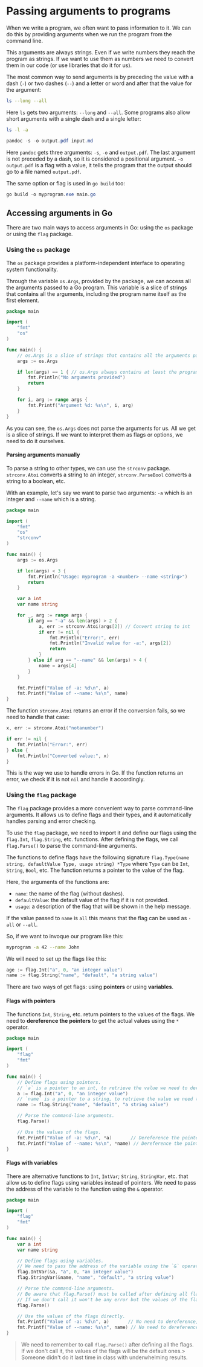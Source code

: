 # Passing arguments to programs

When we write a program, we often want to pass information to it. We can do this by providing arguments when we run the program from the command line.

This arguments are always strings. Even if we write numbers they reach the program as strings. If we want to use them as numbers we need to convert them in our code (or use libraries that do it for us).

The most common way to send arguments is by preceding the value with a dash (`-`) or two dashes (`--`) and a letter or word and after that the value for the argument:

```bash
ls --long --all
```

Here `ls` gets two arguments: `--long` and `--all`. Some programs also allow short arguments with a single dash and a single letter:

```bash
ls -l -a
```

```powershell
pandoc -s -o output.pdf input.md
```

Here `pandoc` gets three arguments: `-s`, `-o` and `output.pdf`. The last argument is not preceded by a dash, so it is considered a positional argument. `-o output.pdf` is a flag with a value, it tells the program that the output should go to a file named `output.pdf`.

The same option or flag is used in `go build` too:

```powershell
go build -o myprogram.exe main.go
```

## Accessing arguments in Go

There are two main ways to access arguments in Go: using the `os` package or using the `flag` package.

### Using the `os` package

The `os` package provides a platform-independent interface to operating system functionality.

Through the variable `os.Args`, provided by the package, we can access all the arguments passed to a Go program. This variable is a slice of strings that contains all the arguments, including the program name itself as the first element.

```Go
package main

import (
    "fmt"
    "os"
)

func main() {
    // os.Args is a slice of strings that contains all the arguments passed to the program
    args := os.Args

    if len(args) == 1 { // os.Args always contains at least the program name.
        fmt.Println("No arguments provided")
        return
    }

    for i, arg := range args {
        fmt.Printf("Argument %d: %s\n", i, arg)
    }
}
```

As you can see, the `os.Args` does not parse the arguments for us. All we get is a slice of strings. If we want to interpret them as flags or options, we need to do it ourselves.

#### Parsing arguments manually

To parse a string to other types, we can use the `strconv` package. `strconv.Atoi` converts a string to an integer, `strconv.ParseBool` converts a string to a boolean, etc.

With an example, let's say we want to parse two arguments: `-a` which is an integer and `--name` which is a string.

```Go
package main

import (
    "fmt"
    "os"
    "strconv"
)

func main() {
    args := os.Args

    if len(args) < 3 {
        fmt.Println("Usage: myprogram -a <number> --name <string>")
        return
    }

    var a int
    var name string

    for _, arg := range args {
        if arg == "-a" && len(args) > 2 {
            a, err := strconv.Atoi(args[2]) // Convert string to int
            if err != nil {
                fmt.Println("Error:", err)
                fmt.Println("Invalid value for -a:", args[2])
                return
            }
        } else if arg == "--name" && len(args) > 4 {
            name = args[4]
        }
    }

    fmt.Printf("Value of -a: %d\n", a)
    fmt.Printf("Value of --name: %s\n", name)
}
```

The function `strconv.Atoi` returns an error if the conversion fails, so we need to handle that case:

```Go
x, err := strconv.Atoi("notanumber")

if err != nil {
    fmt.Println("Error:", err)
} else {
    fmt.Println("Converted value:", x)
}
```

This is the way we use to handle errors in Go. If the function returns an error, we check if it is not `nil` and handle it accordingly.

### Using the `flag` package

The `flag` package provides a more convenient way to parse command-line arguments. It allows us to define flags and their types, and it automatically handles parsing and error checking.

To use the `flag` package, we need to import it and define our flags using the `flag.Int`, `flag.String`, etc. functions. After defining the flags, we call `flag.Parse()` to parse the command-line arguments.

The functions to define flags have the following signature `flag.Type(name string, defaultValue Type, usage string) *Type` where `Type` can be `Int`, `String`, `Bool`, etc. The function returns a pointer to the value of the flag.

Here, the arguments of the functions are:

* `name`: the name of the flag (without dashes).
* `defaultValue`: the default value of the flag if it is not provided.
* `usage`: a description of the flag that will be shown in the help message.

If the value passed to `name` is `all` this means that the flag can be used as `-all` or `--all`.

So, if we want to invoque our program like this:

```bash
myprogram -a 42 --name John
```

We will need to set up the flags like this:

```Go
age := flag.Int("a", 0, "an integer value")
name := flag.String("name", "default", "a string value")
```

There are two ways of get flags: using **pointers** or using **variables**.

#### Flags with pointers

The functions `Int`, `String`, etc. return pointers to the values of the flags. We need to **dereference the pointers** to get the actual values using the `*` operator.

```Go
package main

import (
    "flag"
    "fmt"
)

func main() {
    // Define flags using pointers.
    // `a` is a pointer to an int, to retrieve the value we need to dereference it (`*a`).
    a := flag.Int("a", 0, "an integer value")
    // `name` is a pointer to a string, to retrieve the value we need to dereference it (`*name`).
    name := flag.String("name", "default", "a string value")

    // Parse the command-line arguments.
    flag.Parse()

    // Use the values of the flags.
    fmt.Printf("Value of -a: %d\n", *a)       // Dereference the pointer to get the value
    fmt.Printf("Value of --name: %s\n", *name) // Dereference the pointer to get the value
}
```

#### Flags with variables

There are alternative functions to `Int`, `IntVar`; `String`, `StringVar`, etc. that allow us to define flags using variables instead of pointers. We need to pass the address of the variable to the function using the `&` operator.

```Go
package main

import (
    "flag"
    "fmt"
)

func main() {
    var a int
    var name string

    // Define flags using variables.
    // We need to pass the address of the variable using the `&` operator so the flag package can set the value directly.
    flag.IntVar(&a, "a", 0, "an integer value")
    flag.StringVar(&name, "name", "default", "a string value")

    // Parse the command-line arguments.
    // Be aware that flag.Parse() must be called after defining all flags.
    // If we don't call it won't be any error but the values of the flags will be the default ones.
    flag.Parse()

    // Use the values of the flags directly.
    fmt.Printf("Value of -a: %d\n", a)       // No need to dereference, we have the value directly
    fmt.Printf("Value of --name: %s\n", name) // No need to dereference, we have the value directly
}
```

> We need to remember to call `flag.Parse()` after defining all the flags. If we don't call it, the values of the flags will be the default ones.> Someone didn't do it last time in class with underwhelming results.
